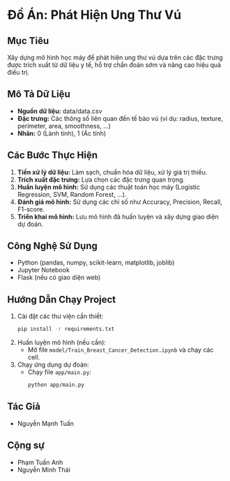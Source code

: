 # Đồ Án: Phát Hiện Ung Thư Vú

## Mục Tiêu
Xây dựng mô hình học máy để phát hiện ung thư vú dựa trên các đặc trưng được trích xuất từ dữ liệu y tế, hỗ trợ chẩn đoán sớm và nâng cao hiệu quả điều trị.

## Mô Tả Dữ Liệu
- **Nguồn dữ liệu:** data/data.csv
- **Đặc trưng:** Các thông số liên quan đến tế bào vú (ví dụ: radius, texture, perimeter, area, smoothness, ...)
- **Nhãn:** 0 (Lành tính), 1 (Ác tính)

## Các Bước Thực Hiện
1. **Tiền xử lý dữ liệu:** Làm sạch, chuẩn hóa dữ liệu, xử lý giá trị thiếu.
2. **Trích xuất đặc trưng:** Lựa chọn các đặc trưng quan trọng.
3. **Huấn luyện mô hình:** Sử dụng các thuật toán học máy (Logistic Regression, SVM, Random Forest, ...).
4. **Đánh giá mô hình:** Sử dụng các chỉ số như Accuracy, Precision, Recall, F1-score.
5. **Triển khai mô hình:** Lưu mô hình đã huấn luyện và xây dựng giao diện dự đoán.

## Công Nghệ Sử Dụng
- Python (pandas, numpy, scikit-learn, matplotlib, joblib)
- Jupyter Notebook
- Flask (nếu có giao diện web)

## Hướng Dẫn Chạy Project
1. Cài đặt các thư viện cần thiết:
   ```bash
   pip install -r requirements.txt
   ```
2. Huấn luyện mô hình (nếu cần):
   - Mở file `model/Train_Breast_Cancer_Detection.ipynb` và chạy các cell.
3. Chạy ứng dụng dự đoán:
   - Chạy file `app/main.py`:
     ```bash
     python app/main.py
     ```


## Tác Giả
- Nguyễn Mạnh Tuấn
## Cộng sự
- Phạm Tuấn Anh
- Nguyễn Minh Thái